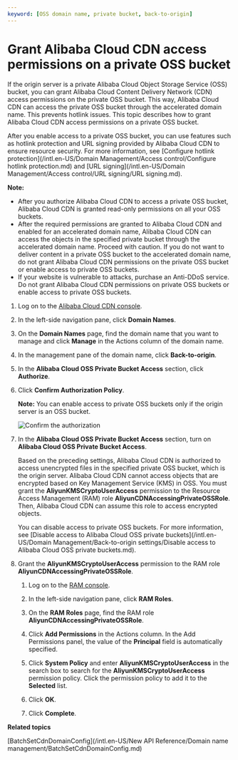 ```yaml
---
keyword: [OSS domain name, private bucket, back-to-origin]
---
```


# Grant Alibaba Cloud CDN access permissions on a private OSS bucket

If the origin server is a private Alibaba Cloud Object Storage Service \(OSS\) bucket, you can grant Alibaba Cloud Content Delivery Network \(CDN\) access permissions on the private OSS bucket. This way, Alibaba Cloud CDN can access the private OSS bucket through the accelerated domain name. This prevents hotlink issues. This topic describes how to grant Alibaba Cloud CDN access permissions on a private OSS bucket.

After you enable access to a private OSS bucket, you can use features such as hotlink protection and URL signing provided by Alibaba Cloud CDN to ensure resource security. For more information, see [Configure hotlink protection](/intl.en-US/Domain Management/Access control/Configure hotlink protection.md) and [URL signing](/intl.en-US/Domain Management/Access control/URL signing/URL signing.md).

**Note:**

-   After you authorize Alibaba Cloud CDN to access a private OSS bucket, Alibaba Cloud CDN is granted read-only permissions on all your OSS buckets.
-   After the required permissions are granted to Alibaba Cloud CDN and enabled for an accelerated domain name, Alibaba Cloud CDN can access the objects in the specified private bucket through the accelerated domain name. Proceed with caution. If you do not want to deliver content in a private OSS bucket to the accelerated domain name, do not grant Alibaba Cloud CDN permissions on the private OSS bucket or enable access to private OSS buckets.
-   If your website is vulnerable to attacks, purchase an Anti-DDoS service. Do not grant Alibaba Cloud CDN permissions on private OSS buckets or enable access to private OSS buckets.

1.  Log on to the [Alibaba Cloud CDN console](https://cdn.console.aliyun.com).

2.  In the left-side navigation pane, click **Domain Names**.

3.  On the **Domain Names** page, find the domain name that you want to manage and click **Manage** in the Actions column of the domain name.

4.  In the management pane of the domain name, click **Back-to-origin**.

5.  In the **Alibaba Cloud OSS Private Bucket Access** section, click **Authorize**.

6.  Click **Confirm Authorization Policy**.

    **Note:** You can enable access to private OSS buckets only if the origin server is an OSS bucket.

    ![Confirm the authorization](https://static-aliyun-doc.oss-accelerate.aliyuncs.com/assets/img/en-US/5179745261/p45826.png)

7.  In the **Alibaba Cloud OSS Private Bucket Access** section, turn on **Alibaba Cloud OSS Private Bucket Access**.

    Based on the preceding settings, Alibaba Cloud CDN is authorized to access unencrypted files in the specified private OSS bucket, which is the origin server. Alibaba Cloud CDN cannot access objects that are encrypted based on Key Management Service \(KMS\) in OSS. You must grant the **AliyunKMSCryptoUserAccess** permission to the Resource Access Management \(RAM\) role **AliyunCDNAccessingPrivateOSSRole**. Then, Alibaba Cloud CDN can assume this role to access encrypted objects.

    You can disable access to private OSS buckets. For more information, see [Disable access to Alibaba Cloud OSS private buckets](/intl.en-US/Domain Management/Back-to-origin settings/Disable access to Alibaba Cloud OSS private buckets.md).

8.  Grant the **AliyunKMSCryptoUserAccess** permission to the RAM role **AliyunCDNAccessingPrivateOSSRole**.

    1.  Log on to the [RAM console](https://ram.console.aliyun.com/).

    2.  In the left-side navigation pane, click **RAM Roles**.

    3.  On the **RAM Roles** page, find the RAM role **AliyunCDNAccessingPrivateOSSRole**.

    4.  Click **Add Permissions** in the Actions column. In the Add Permissions panel, the value of the **Principal** field is automatically specified.

    5.  Click **System Policy** and enter **AliyunKMSCryptoUserAccess** in the search box to search for the **AliyunKMSCryptoUserAccess** permission policy. Click the permission policy to add it to the **Selected** list.

    6.  Click **OK**.

    7.  Click **Complete**.


**Related topics**  


[BatchSetCdnDomainConfig](/intl.en-US/New API Reference/Domain name management/BatchSetCdnDomainConfig.md)

